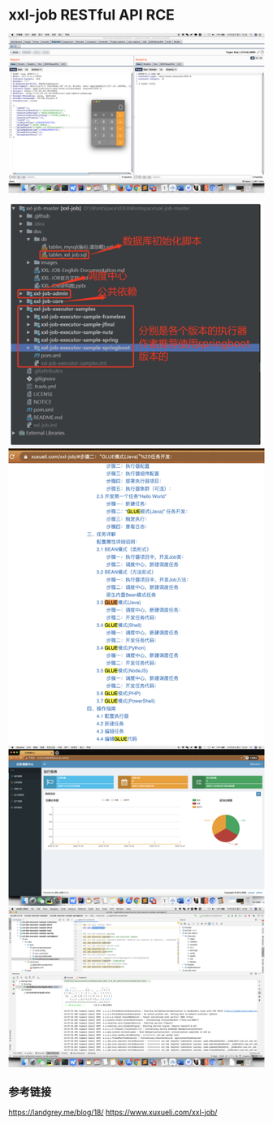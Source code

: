 # xxl-job RESTful API RCE

![](04.png)

![](01.png)
![](02.png)
![](03.png)
![](05.png)



## 参考链接

https://landgrey.me/blog/18/
https://www.xuxueli.com/xxl-job/
